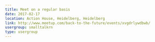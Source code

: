 ```yaml
---
title: Meet on a regular basis
date: 2017-02-17
location: Action House, Heidelberg, Heidelberg
link: http://www.meetup.com/back-to-the-future/events/xvgdrlywdbwb/
usergroup: smalltalkrn
type: usergroup
---
```

